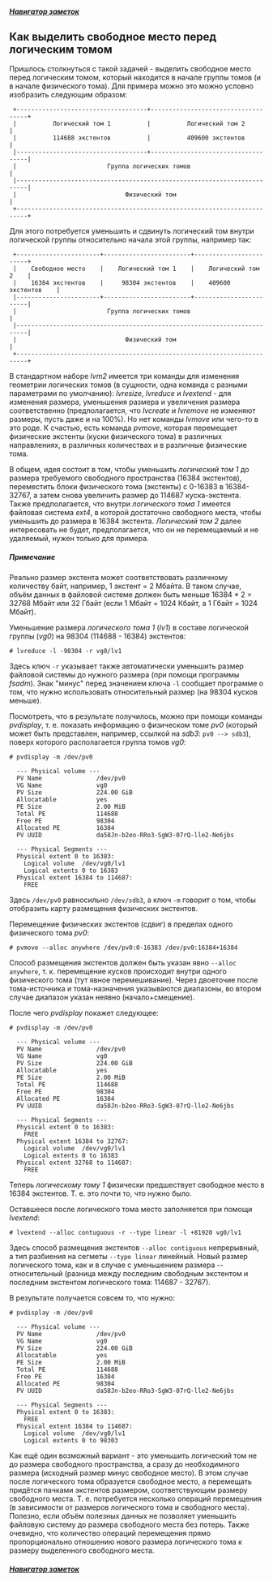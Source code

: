 ##### [Навигатор заметок](index.md)

## Как выделить свободное место перед логическим томом

Пришлось столкнуться с такой задачей - выделить свободное место перед логическим томом, который находится в начале группы томов (и в начале физического тома). Для примера можно это можно условно изобразить следующим образом:

```
 +------------------------------------+------------------------------------+
 |          Логический том 1          |          Логический том 2          |
 |          114688 экстентов          |          409600 экстентов          |
 |------------------------------------+------------------------------------|
 |                         Группа логических томов                         |
 |-------------------------------------------------------------------------|
 |                              Физический том                             |
 +-------------------------------------------------------------------------+
```

Для этого потребуется уменьшить и сдвинуть логический том внутри логической группы относительно начала этой группы, например так:

```
 +-----------------------+------------------------+------------------------+
 |    Свободное место    |    Логический том 1    |    Логический том 2    |
 |    16384 экстентов    |     98304 экстентов    |    409600 экстентов    |
 |-----------------------+------------------------+------------------------|
 |                         Группа логических томов                         |
 |-------------------------------------------------------------------------|
 |                              Физический том                             |
 +-------------------------------------------------------------------------+
```

В стандартном наборе *lvm2* имеется три команды для изменения геометрии логических томов (в сущности, одна команда с разными параметрами по умолчанию): *lvresize*, *lvreduce* и *lvextend* - для изменения размера, уменьшения размера и увеличения размера соответственно (предполагается, что *lvcreate* и *lvremove* не изменяют размеры, пусть даже и на 100%). Но нет команды *lvmove* или чего-то в это роде. К счастью, есть команда *pvmove*, которая перемещает физические экстенты (куски физического тома) в различных направлениях, в различных количествах и в различные физические тома.

В общем, идея состоит в том, чтобы уменьшить *логический том 1* до размера требуемого свободного пространства (16384 экстентов), переместить блоки физического тома (экстенты) с 0-16383 в 16384-32767, а затем снова увеличить размер до 114687 куска-экстента. Также предполагается, что внутри *логического тома 1* имеется файловая система *ext4*, в которой достаточно свободного места, чтобы уменьшить до размера в 16384 экстента. *Логический том 2* далее интересовать не будет, предполагается, что он не перемещаемый и не удаляемый, нужен только для примера.

##### Примечание
Реально размер экстента может соответствовать различному количеству байт, например, 1 экстент = 2 Мбайта. В таком случае, объём данных в файловой системе должен быть меньше 16384 * 2 = 32768 Мбайт или 32 Гбайт (если 1 Мбайт = 1024 Кбайт, а 1 Гбайт = 1024 Мбайт).

Уменьшение размера *логического тома 1* (*lv1*) в составе логической группы (*vg0*) на 98304 (114688 - 16384) экстентов:

```
# lvreduce -l -98304 -r vg0/lv1
```

Здесь ключ `-r` указывает также автоматически уменьшить размер файловой системы до нужного размера (при помощи программы *fsadm*). Знак "минус" перед значением ключа `-l` сообщает программе о том, что нужно использовать относительный размер (на 98304 кусков меньше).

Посмотреть, что в результате получилось, можно при помощи команды *pvdisplay*, т. е. показать информацию о физическом томе *pv0* (который может быть представлен, например, ссылкой на *sdb3*: `pv0 --> sdb3`), поверх которого располагается группа томов *vg0*:

```
# pvdisplay -m /dev/pv0

  --- Physical volume ---
  PV Name               /dev/pv0
  VG Name               vg0
  PV Size               224.00 GiB
  Allocatable           yes
  PE Size               2.00 MiB
  Total PE              114688
  Free PE               98304
  Allocated PE          16384
  PV UUID               da58Jn-b2eo-RRo3-SgW3-07rQ-lle2-Ne6jbs
   
  --- Physical Segments ---
  Physical extent 0 to 16383:
    Logical volume	/dev/vg0/lv1
    Logical extents	0 to 16383
  Physical extent 16384 to 114687:
    FREE

```

Здесь `/dev/pv0` равносильно `/dev/sdb3`, а ключ `-m` говорит о том, чтобы отобразить карту размещения физических экстентов.

Перемещение физических экстентов (сдвиг) в пределах одного физического тома *pv0*:

```
# pvmove --alloc anywhere /dev/pv0:0-16383 /dev/pv0:16384+16384

```

Способ размещения экстентов должен быть указан явно `--alloc anywhere`, т. к. перемещение кусков происходит внутри одного физического тома (тут явное перемешивание). Через двоеточие после тома-источника и тома-назначения указываются диапазоны, во втором случае диапазон указан неявно (начало+смещение).

После чего *pvdisplay* покажет следующее:

```
# pvdisplay -m /dev/pv0

  --- Physical volume ---
  PV Name               /dev/pv0
  VG Name               vg0
  PV Size               224.00 GiB
  Allocatable           yes
  PE Size               2.00 MiB
  Total PE              114688
  Free PE               98304
  Allocated PE          16384
  PV UUID               da58Jn-b2eo-RRo3-SgW3-07rQ-lle2-Ne6jbs
   
  --- Physical Segments ---
  Physical extent 0 to 16383:
    FREE
  Physical extent 16384 to 32767:
    Logical volume	/dev/vg0/lv1
    Logical extents	0 to 16383
  Physical extent 32768 to 114687:
    FREE

```

Теперь *логическому тому 1* физически предшествует свободное место в 16384 экстентов. Т. е. это почти то, что нужно было.

Оставшееся после логического тома место заполняется при помощи *lvextend*:

```
# lvextend --alloc contuguous -r --type linear -l +81920 vg0/lv1
```

Здесь способ размещения экстентов `--alloc contiguous` непрерывный, а тип разбиения на сегметы `--type linear` линейный. Новый размер логического тома, как и в случае с уменьшением размера -- относительный (разница между последним свободным экстентом и последним экстентом логического тома: 114687 - 32767).

В результате получается совсем то, что нужно:

```
# pvdisplay -m /dev/pv0

  --- Physical volume ---
  PV Name               /dev/pv0
  VG Name               vg0
  PV Size               224.00 GiB
  Allocatable           yes
  PE Size               2.00 MiB
  Total PE              114688
  Free PE               16384
  Allocated PE          98304
  PV UUID               da58Jn-b2eo-RRo3-SgW3-07rQ-lle2-Ne6jbs
   
  --- Physical Segments ---
  Physical extent 0 to 16383:
    FREE
  Physical extent 16384 to 114687:
    Logical volume	/dev/vg0/lv1
    Logical extents	0 to 98303

```

Как ещё один возможный вариант - это уменьшить логический том не до размера свободного пространства, а сразу до необходимного размера (исходный размер минус свободное место). В этом случае после логического тома образуется свободное место, а перемещать придётся пачками экстентов размером, соответствующим размеру свободного места. Т. е. потребуется несколько операций перемещения (в зависимости от размеров логического тома и свободного места). Полезно, если объём полезных данных не позволяет уменьшить файловую систему до размера свободного места без потерь. Также очевидно, что количество операций перемещения прямо пропорционально отношению нового размера логического тома к размеру выделенного свободного места.

##### [Навигатор заметок](index.md)
